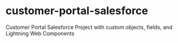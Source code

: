 # customer-portal-salesforce
Customer Portal Salesforce Project with custom objects, fields, and Lightning Web Components
